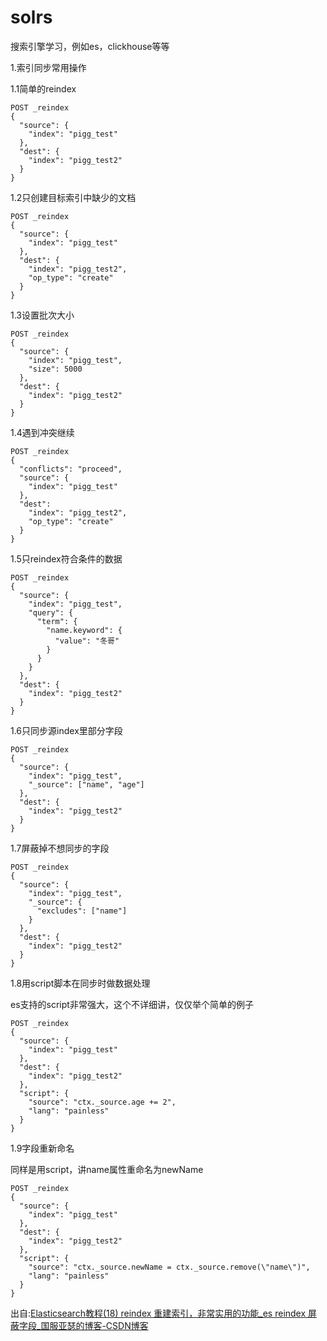 # solrs
搜索引擎学习，例如es，clickhouse等等

1.索引同步常用操作

1.1简单的reindex

```
POST _reindex
{
  "source": {
    "index": "pigg_test"
  },
  "dest": {
    "index": "pigg_test2"
  }
}
```

1.2只创建目标索引中缺少的文档

```
POST _reindex
{
  "source": {
    "index": "pigg_test"
  },
  "dest": {
    "index": "pigg_test2",
    "op_type": "create"
  }
}
```

1.3设置批次大小

```
POST _reindex
{
  "source": {
    "index": "pigg_test",
    "size": 5000
  },
  "dest": {
    "index": "pigg_test2"
  }
}

```

1.4遇到冲突继续

```
POST _reindex
{
  "conflicts": "proceed", 
  "source": {
    "index": "pigg_test"
  },
  "dest": 
    "index": "pigg_test2",
    "op_type": "create"
  }
}

```

1.5只reindex符合条件的数据

```
POST _reindex
{
  "source": {
    "index": "pigg_test",
    "query": {
      "term": {
        "name.keyword": {
          "value": "冬哥"
        }
      }
    }
  },
  "dest": {
    "index": "pigg_test2"
  }
}
```

1.6只同步源index里部分字段

```
POST _reindex
{
  "source": {
    "index": "pigg_test",
    "_source": ["name", "age"]
  },
  "dest": {
    "index": "pigg_test2"
  }
}

```

1.7屏蔽掉不想同步的字段

```
POST _reindex
{
  "source": {
    "index": "pigg_test",
    "_source": {
      "excludes": ["name"]
    }
  },
  "dest": {
    "index": "pigg_test2"
  }
}

```

1.8用script脚本在同步时做数据处理

es支持的script非常强大，这个不详细讲，仅仅举个简单的例子 

```
POST _reindex
{
  "source": {
    "index": "pigg_test"
  },
  "dest": {
    "index": "pigg_test2"
  },
  "script": {
    "source": "ctx._source.age += 2",
    "lang": "painless"
  }
}

```

1.9字段重新命名

同样是用script，讲name属性重命名为newName 

```
POST _reindex
{
  "source": {
    "index": "pigg_test"
  },
  "dest": {
    "index": "pigg_test2"
  },
  "script": {
    "source": "ctx._source.newName = ctx._source.remove(\"name\")",
    "lang": "painless"
  }
}

```







出自:[Elasticsearch教程(18) reindex 重建索引，非常实用的功能_es reindex 屏蔽字段_国服亚瑟的博客-CSDN博客](https://blog.csdn.net/winterking3/article/details/108242124) 
